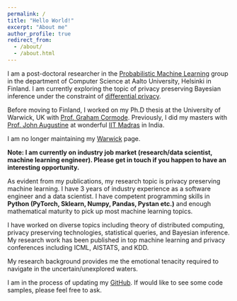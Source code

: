 ```yaml
---
permalink: /
title: "Hello World!"
excerpt: "About me"
author_profile: true
redirect_from: 
  - /about/
  - /about.html
---
```

I am a post-doctoral researcher in the [Probabilistic Machine Learning](https://research.cs.aalto.fi/pml/) group in the department of Computer Science at Aalto University, Helsinki in Finland.
I am currently exploring the topic of privacy preserving Bayesian inference under the constraint of [differential privacy](https://en.wikipedia.org/wiki/Differential_privacy).


Before moving to Finland, I worked on my Ph.D thesis at the University of Warwick, UK with [Prof. Graham Cormode](http://dimacs.rutgers.edu/~graham/). Previously, I did my masters with [Prof. John Augustine](http://www.cse.iitm.ac.in/~augustine/index.html) at wonderful [IIT Madras](http://www.cse.iitm.ac.in/) in India. 

I am no longer maintaining my [Warwick](https://warwick.ac.uk/fac/sci/dcs/people/u1554597) page.

**Note: I am currently on industry job market (research/data scientist, machine learning engineer). Please get in touch if you happen to have an interesting
opportunity.** 


As evident from my publications, my research topic is privacy preserving machine learning. I have 3 years
of industry experience as a software engineer and a data scientist. I have competent programming
skills in **Python (PyTorch, Sklearn, Numpy, Pandas, Pystan etc.)** and enough mathematical maturity to pick
up most machine learning topics.

I have worked on diverse topics including theory of distributed computing, privacy preserving
technologies, statistical queries, and Bayesian inference. My research work has been published in top
machine learning and privacy conferences including ICML, AISTATS, and KDD. 

My research background provides me the emotional tenacity required to navigate in the uncertain/unexplored waters.

I am in the process of updating my [GitHub](https://github.com/Tejasvk). If would like to see some code samples, please feel free
to ask.

